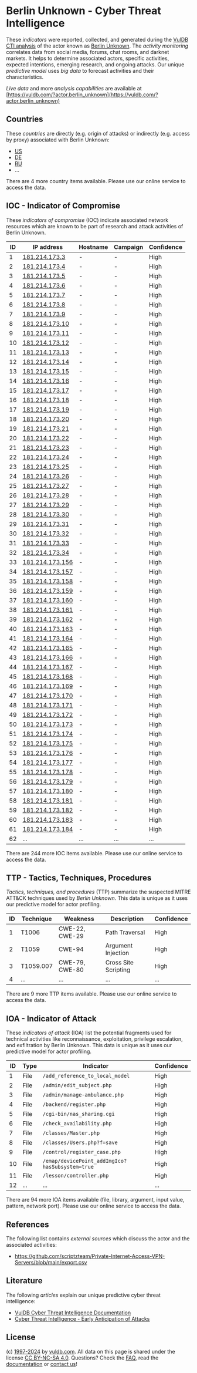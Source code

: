 # Berlin Unknown - Cyber Threat Intelligence

These _indicators_ were reported, collected, and generated during the [VulDB CTI analysis](https://vuldb.com/?kb.cti) of the actor known as [Berlin Unknown](https://vuldb.com/?actor.berlin_unknown). The _activity monitoring_ correlates data from social media, forums, chat rooms, and darknet markets. It helps to determine associated actors, specific activities, expected intentions, emerging research, and ongoing attacks. Our unique _predictive model_ uses _big data_ to forecast activities and their characteristics.

_Live data_ and more _analysis capabilities_ are available at [https://vuldb.com/?actor.berlin_unknown](https://vuldb.com/?actor.berlin_unknown)

## Countries

These _countries_ are directly (e.g. origin of attacks) or indirectly (e.g. access by proxy) associated with Berlin Unknown:

* [US](https://vuldb.com/?country.us)
* [DE](https://vuldb.com/?country.de)
* [RU](https://vuldb.com/?country.ru)
* ...

There are 4 more country items available. Please use our online service to access the data.

## IOC - Indicator of Compromise

These _indicators of compromise_ (IOC) indicate associated network resources which are known to be part of research and attack activities of Berlin Unknown.

ID | IP address | Hostname | Campaign | Confidence
-- | ---------- | -------- | -------- | ----------
1 | [181.214.173.3](https://vuldb.com/?ip.181.214.173.3) | - | - | High
2 | [181.214.173.4](https://vuldb.com/?ip.181.214.173.4) | - | - | High
3 | [181.214.173.5](https://vuldb.com/?ip.181.214.173.5) | - | - | High
4 | [181.214.173.6](https://vuldb.com/?ip.181.214.173.6) | - | - | High
5 | [181.214.173.7](https://vuldb.com/?ip.181.214.173.7) | - | - | High
6 | [181.214.173.8](https://vuldb.com/?ip.181.214.173.8) | - | - | High
7 | [181.214.173.9](https://vuldb.com/?ip.181.214.173.9) | - | - | High
8 | [181.214.173.10](https://vuldb.com/?ip.181.214.173.10) | - | - | High
9 | [181.214.173.11](https://vuldb.com/?ip.181.214.173.11) | - | - | High
10 | [181.214.173.12](https://vuldb.com/?ip.181.214.173.12) | - | - | High
11 | [181.214.173.13](https://vuldb.com/?ip.181.214.173.13) | - | - | High
12 | [181.214.173.14](https://vuldb.com/?ip.181.214.173.14) | - | - | High
13 | [181.214.173.15](https://vuldb.com/?ip.181.214.173.15) | - | - | High
14 | [181.214.173.16](https://vuldb.com/?ip.181.214.173.16) | - | - | High
15 | [181.214.173.17](https://vuldb.com/?ip.181.214.173.17) | - | - | High
16 | [181.214.173.18](https://vuldb.com/?ip.181.214.173.18) | - | - | High
17 | [181.214.173.19](https://vuldb.com/?ip.181.214.173.19) | - | - | High
18 | [181.214.173.20](https://vuldb.com/?ip.181.214.173.20) | - | - | High
19 | [181.214.173.21](https://vuldb.com/?ip.181.214.173.21) | - | - | High
20 | [181.214.173.22](https://vuldb.com/?ip.181.214.173.22) | - | - | High
21 | [181.214.173.23](https://vuldb.com/?ip.181.214.173.23) | - | - | High
22 | [181.214.173.24](https://vuldb.com/?ip.181.214.173.24) | - | - | High
23 | [181.214.173.25](https://vuldb.com/?ip.181.214.173.25) | - | - | High
24 | [181.214.173.26](https://vuldb.com/?ip.181.214.173.26) | - | - | High
25 | [181.214.173.27](https://vuldb.com/?ip.181.214.173.27) | - | - | High
26 | [181.214.173.28](https://vuldb.com/?ip.181.214.173.28) | - | - | High
27 | [181.214.173.29](https://vuldb.com/?ip.181.214.173.29) | - | - | High
28 | [181.214.173.30](https://vuldb.com/?ip.181.214.173.30) | - | - | High
29 | [181.214.173.31](https://vuldb.com/?ip.181.214.173.31) | - | - | High
30 | [181.214.173.32](https://vuldb.com/?ip.181.214.173.32) | - | - | High
31 | [181.214.173.33](https://vuldb.com/?ip.181.214.173.33) | - | - | High
32 | [181.214.173.34](https://vuldb.com/?ip.181.214.173.34) | - | - | High
33 | [181.214.173.156](https://vuldb.com/?ip.181.214.173.156) | - | - | High
34 | [181.214.173.157](https://vuldb.com/?ip.181.214.173.157) | - | - | High
35 | [181.214.173.158](https://vuldb.com/?ip.181.214.173.158) | - | - | High
36 | [181.214.173.159](https://vuldb.com/?ip.181.214.173.159) | - | - | High
37 | [181.214.173.160](https://vuldb.com/?ip.181.214.173.160) | - | - | High
38 | [181.214.173.161](https://vuldb.com/?ip.181.214.173.161) | - | - | High
39 | [181.214.173.162](https://vuldb.com/?ip.181.214.173.162) | - | - | High
40 | [181.214.173.163](https://vuldb.com/?ip.181.214.173.163) | - | - | High
41 | [181.214.173.164](https://vuldb.com/?ip.181.214.173.164) | - | - | High
42 | [181.214.173.165](https://vuldb.com/?ip.181.214.173.165) | - | - | High
43 | [181.214.173.166](https://vuldb.com/?ip.181.214.173.166) | - | - | High
44 | [181.214.173.167](https://vuldb.com/?ip.181.214.173.167) | - | - | High
45 | [181.214.173.168](https://vuldb.com/?ip.181.214.173.168) | - | - | High
46 | [181.214.173.169](https://vuldb.com/?ip.181.214.173.169) | - | - | High
47 | [181.214.173.170](https://vuldb.com/?ip.181.214.173.170) | - | - | High
48 | [181.214.173.171](https://vuldb.com/?ip.181.214.173.171) | - | - | High
49 | [181.214.173.172](https://vuldb.com/?ip.181.214.173.172) | - | - | High
50 | [181.214.173.173](https://vuldb.com/?ip.181.214.173.173) | - | - | High
51 | [181.214.173.174](https://vuldb.com/?ip.181.214.173.174) | - | - | High
52 | [181.214.173.175](https://vuldb.com/?ip.181.214.173.175) | - | - | High
53 | [181.214.173.176](https://vuldb.com/?ip.181.214.173.176) | - | - | High
54 | [181.214.173.177](https://vuldb.com/?ip.181.214.173.177) | - | - | High
55 | [181.214.173.178](https://vuldb.com/?ip.181.214.173.178) | - | - | High
56 | [181.214.173.179](https://vuldb.com/?ip.181.214.173.179) | - | - | High
57 | [181.214.173.180](https://vuldb.com/?ip.181.214.173.180) | - | - | High
58 | [181.214.173.181](https://vuldb.com/?ip.181.214.173.181) | - | - | High
59 | [181.214.173.182](https://vuldb.com/?ip.181.214.173.182) | - | - | High
60 | [181.214.173.183](https://vuldb.com/?ip.181.214.173.183) | - | - | High
61 | [181.214.173.184](https://vuldb.com/?ip.181.214.173.184) | - | - | High
62 | ... | ... | ... | ...

There are 244 more IOC items available. Please use our online service to access the data.

## TTP - Tactics, Techniques, Procedures

_Tactics, techniques, and procedures_ (TTP) summarize the suspected MITRE ATT&CK techniques used by _Berlin Unknown_. This data is unique as it uses our predictive model for actor profiling.

ID | Technique | Weakness | Description | Confidence
-- | --------- | -------- | ----------- | ----------
1 | T1006 | CWE-22, CWE-29 | Path Traversal | High
2 | T1059 | CWE-94 | Argument Injection | High
3 | T1059.007 | CWE-79, CWE-80 | Cross Site Scripting | High
4 | ... | ... | ... | ...

There are 9 more TTP items available. Please use our online service to access the data.

## IOA - Indicator of Attack

These _indicators of attack_ (IOA) list the potential fragments used for technical activities like reconnaissance, exploitation, privilege escalation, and exfiltration by Berlin Unknown. This data is unique as it uses our predictive model for actor profiling.

ID | Type | Indicator | Confidence
-- | ---- | --------- | ----------
1 | File | `/add_reference_to_local_model` | High
2 | File | `/admin/edit_subject.php` | High
3 | File | `/admin/manage-ambulance.php` | High
4 | File | `/backend/register.php` | High
5 | File | `/cgi-bin/nas_sharing.cgi` | High
6 | File | `/check_availability.php` | High
7 | File | `/classes/Master.php` | High
8 | File | `/classes/Users.php?f=save` | High
9 | File | `/control/register_case.php` | High
10 | File | `/emap/devicePoint_addImgIco?hasSubsystem=true` | High
11 | File | `/lesson/controller.php` | High
12 | ... | ... | ...

There are 94 more IOA items available (file, library, argument, input value, pattern, network port). Please use our online service to access the data.

## References

The following list contains _external sources_ which discuss the actor and the associated activities:

* https://github.com/scriptzteam/Private-Internet-Access-VPN-Servers/blob/main/export.csv

## Literature

The following _articles_ explain our unique predictive cyber threat intelligence:

* [VulDB Cyber Threat Intelligence Documentation](https://vuldb.com/?kb.cti)
* [Cyber Threat Intelligence - Early Anticipation of Attacks](https://www.scip.ch/en/?labs.20201022)

## License

(c) [1997-2024](https://vuldb.com/?kb.changelog) by [vuldb.com](https://vuldb.com/?kb.about). All data on this page is shared under the license [CC BY-NC-SA 4.0](https://creativecommons.org/licenses/by-nc-sa/4.0/). Questions? Check the [FAQ](https://vuldb.com/?kb.faq), read the [documentation](https://vuldb.com/?kb) or [contact us](https://vuldb.com/?contact)!
